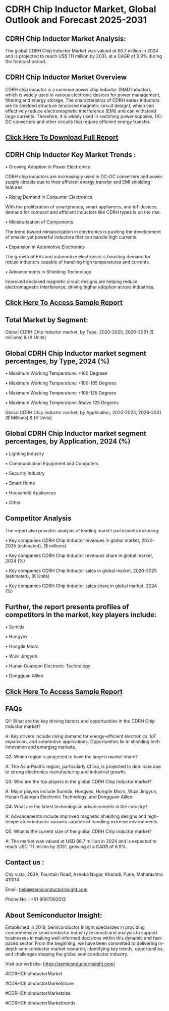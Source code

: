 CDRH Chip Inductor Market, Global Outlook and Forecast 2025-2031
=
CDRH Chip Inductor Market Analysis:
-
The global CDRH Chip Inductor Market was valued at 66.7 million in 2024 and is projected to reach US$ 111 million by 2031, at a CAGR of 6.9% during the forecast period.

CDRH Chip Inductor Market Overview
-
CDRH chip inductor is a common power chip inductor (SMD Inductor), which is widely used in various electronic devices for power management, filtering and energy storage. The characteristics of CDRH series inductors are its shielded structure (enclosed magnetic circuit design), which can effectively reduce electromagnetic interference (EMI) and can withstand large currents. Therefore, it is widely used in switching power supplies, DC-DC converters and other circuits that require efficient energy transfer.

[Click Here To Download Full Report](https://semiconductorinsight.com/report/cdrh-chip-inductor-market/)
-
CDRH Chip Inductor Key Market Trends  :
-
•	Growing Adoption in Power Electronics

CDRH chip inductors are increasingly used in DC-DC converters and power supply circuits due to their efficient energy transfer and EMI shielding features.

•	Rising Demand in Consumer Electronics

With the proliferation of smartphones, smart appliances, and IoT devices, demand for compact and efficient inductors like CDRH types is on the rise.

•	Miniaturization of Components

The trend toward miniaturization in electronics is pushing the development of smaller yet powerful inductors that can handle high currents.

•	Expansion in Automotive Electronics

The growth of EVs and automotive electronics is boosting demand for robust inductors capable of handling high temperatures and currents.

•	Advancements in Shielding Technology

Improved enclosed magnetic circuit designs are helping reduce electromagnetic interference, driving higher adoption across industries.

[Click Here To Access Sample Report](https://semiconductorinsight.com/download-sample-report/?product_id=92941)
-
Total Market by Segment:
-
Global CDRH Chip Inductor market, by Type, 2020-2025, 2026-2031 ($ millions) & (K Units)

Global CDRH Chip Inductor market segment percentages, by Type, 2024 (%)
-
•	Maximum Working Temperature: +100 Degrees

•	Maximum Working Temperature: +100-105 Degrees

•	Maximum Working Temperature: +105-125 Degrees

•	Maximum Working Temperature: Above 125 Degrees

Global CDRH Chip Inductor market, by Application, 2020-2025, 2026-2031 ($ Millions) & (K Units)

Global CDRH Chip Inductor market segment percentages, by Application, 2024 (%)
-
•	Lighting Industry

•	Communication Equipment and Computers

•	Security Industry

•	Smart Home

•	Household Appliances

•	Other

Competitor Analysis
-
The report also provides analysis of leading market participants including:

•	Key companies CDRH Chip Inductor revenues in global market, 2020-2025 (estimated), ($ millions)

•	Key companies CDRH Chip Inductor revenues share in global market, 2024 (%)

•	Key companies CDRH Chip Inductor sales in global market, 2020-2025 (estimated), (K Units)

•	Key companies CDRH Chip Inductor sales share in global market, 2024 (%)

Further, the report presents profiles of competitors in the market, key players include:
-
•	Sumida

•	Hongyex

•	Hongde Micro

•	Wuxi Jingyun

•	Hunan Guanqun Electronic Technology

•	Dongguan Aillen

[Click Here To Access Sample Report](https://semiconductorinsight.com/download-sample-report/?product_id=92941)
-
FAQs
-
Q1: What are the key driving factors and opportunities in the CDRH Chip Inductor market?

A: Key drivers include rising demand for energy-efficient electronics, IoT expansion, and automotive applications. Opportunities lie in shielding tech innovation and emerging markets.

Q2: Which region is projected to have the largest market share?

A: The Asia-Pacific region, particularly China, is projected to dominate due to strong electronics manufacturing and industrial growth.

Q3: Who are the top players in the global CDRH Chip Inductor market?

A: Major players include Sumida, Hongyex, Hongde Micro, Wuxi Jingyun, Hunan Guanqun Electronic Technology, and Dongguan Aillen.

Q4: What are the latest technological advancements in the industry?

A: Advancements include improved magnetic shielding designs and high-temperature inductor variants capable of handling extreme environments.

Q5: What is the current size of the global CDRH Chip Inductor market?

A: The market was valued at USD 66.7 million in 2024 and is expected to reach USD 111 million by 2031, growing at a CAGR of 6.9%.

Contact us : 
-
City vista, 203A, Fountain Road, Ashoka Nagar, Kharadi, Pune, Maharashtra 411014

Email: help@semiconductorinsight.com

Phone No. : +91 8087992013

About Semiconductor Insight:
-
Established in 2016, Semiconductor Insight specializes in providing comprehensive semiconductor industry research and analysis to support businesses in making well-informed decisions within this dynamic and fast-paced sector. From the beginning, we have been committed to delivering in-depth semiconductor market research, identifying key trends, opportunities, and challenges shaping the global semiconductor industry.

Visit our website- https://semiconductorinsight.com/

#CDRHChipInductorMarket

#CDRHChipInductorMarketshare

#CDRHChipInductorMarketsize

#CDRHChipInductorMarkettrends




